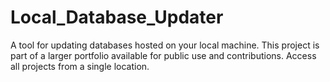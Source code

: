 # Local_Database_Updater
A tool for updating databases hosted on your local machine. This project is part of a larger portfolio available for public use and contributions. Access all projects from a single location.
